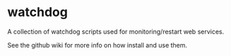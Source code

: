 watchdog
========

A collection of watchdog scripts used for monitoring/restart web services.

See the github wiki for more info on how install and use them.